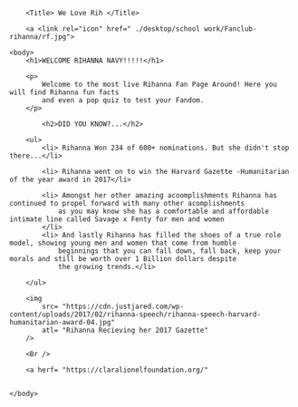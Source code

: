 <!DOCTYPE HTML>

<html lang="en">
    <head>
        <meta Charset= "UFT-8"/>

        <Title> We Love Rih </Title>

        <a <link rel="icon" href=" ./desktop/school work/Fanclub-rihanna/rf.jpg">

    <body>
        <h1>WELCOME RIHANNA NAVY!!!!!</h1>
        
        <p>
            Welcome to the most live Rihanna Fan Page Around! Here you will find Rihanna fun facts 
            and even a pop quiz to test your Fandom.
        </p>

            <h2>DID YOU KNOW?...</h2>

        <ul> 
            <li> Rihanna Won 234 of 600+ nominations. But she didn't stop there...</li>

            <li> Rihanna went on to win the Harvard Gazette -Humanitarian of the year award in 2017</li>
        
            <li> Amongst her other amazing acoomplishments Rihanna has continued to propel forward with many other acomplishments 
                as you may know she has a comfortable and affordable intimate line called Savage x Fenty for men and women
            </li>
            <li> And lastly Rihanna has filled the shoes of a true role model, showing young men and women that come from humble
                beginnings that you can fall down, fall back, keep your morals and still be worth over 1 Billion dollars despite 
                the growing trends.</li>

        </ul>

        <img 
            src= "https://cdn.justjared.com/wp-content/uploads/2017/02/rihanna-speech/rihanna-speech-harvard-humanitarian-award-04.jpg"
            atl= "Rihanna Recieving her 2017 Gazette"  
        />

        <Br />

        <a herf= "https://claralionelfoundation.org/"
    

    </body>
</html>
